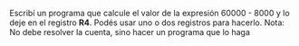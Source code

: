 Escribí un programa que calcule el valor de la expresión 60000 - 8000 y lo deje en el registro **R4**. Podés usar uno o dos registros para hacerlo. Nota: No debe resolver la cuenta, sino hacer un programa que lo haga
